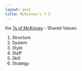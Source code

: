 ```yaml
---
layout: post
title: McKinsey's 7 S
---
```


the [7s of McKinsey](http://www.valuebasedmanagement.net/methods_7S.html) - Shared Values:

1. Structure
2. System
3. Style
4. Staff
5. Skill
6. Strategy
